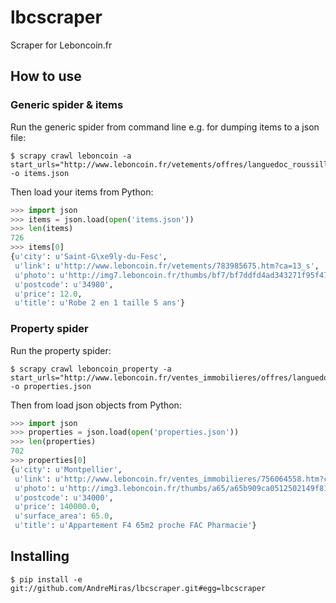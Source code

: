 # lbcscraper
Scraper for Leboncoin.fr

## How to use

### Generic spider & items

Run the generic spider from command line e.g. for dumping items to a json file:
```shell
$ scrapy crawl leboncoin -a start_urls="http://www.leboncoin.fr/vetements/offres/languedoc_roussillon/herault/" -o items.json
  ```
Then load your items from Python:
```python
>>> import json
>>> items = json.load(open('items.json'))
>>> len(items)
726
>>> items[0]
{u'city': u'Saint-G\xe9ly-du-Fesc',
 u'link': u'http://www.leboncoin.fr/vetements/783985675.htm?ca=13_s',
 u'photo': u'http://img7.leboncoin.fr/thumbs/bf7/bf7ddfd4ad343271f95f4793add35ec5b417e354.jpg',
 u'postcode': u'34980',
 u'price': 12.0,
 u'title': u'Robe 2 en 1 taille 5 ans'}
```
### Property spider

Run the property spider:
```shell
$ scrapy crawl leboncoin_property -a start_urls="http://www.leboncoin.fr/ventes_immobilieres/offres/languedoc_roussillon/herault/" -o properties.json
```
Then from load json objects from Python:
```python
>>> import json
>>> properties = json.load(open('properties.json'))
>>> len(properties)
702
>>> properties[0]
{u'city': u'Montpellier',
 u'link': u'http://www.leboncoin.fr/ventes_immobilieres/756064558.htm?ca=13_s',
 u'photo': u'http://img3.leboncoin.fr/thumbs/a65/a65b909ca0512502149f810bbdfe1152a4e21e0c.jpg',
 u'postcode': u'34000',
 u'price': 140000.0,
 u'surface_area': 65.0,
 u'title': u'Appartement F4 65m2 proche FAC Pharmacie'}
 ```
## Installing
```shell
$ pip install -e git://github.com/AndreMiras/lbcscraper.git#egg=lbcscraper
```
